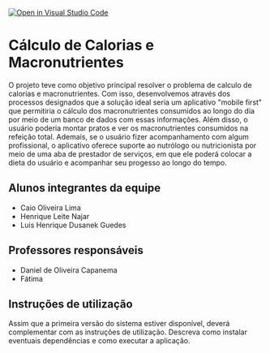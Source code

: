 [![Open in Visual Studio Code](https://classroom.github.com/assets/open-in-vscode-c66648af7eb3fe8bc4f294546bfd86ef473780cde1dea487d3c4ff354943c9ae.svg)](https://classroom.github.com/online_ide?assignment_repo_id=7738877&assignment_repo_type=AssignmentRepo)
# Cálculo de Calorias e Macronutrientes
O projeto teve como objetivo principal resolver o problema de calculo de calorias e macronutrientes. Com isso, desenvolvemos através dos processos designados que a solução ideal seria um aplicativo "mobile first" que permitiria o cálculo dos macronutrientes consumidos ao longo do dia por meio de um banco de dados com essas informações. Além disso, o usuário poderia montar pratos e ver os macronutrientes consumidos na refeição total. Ademais, se o usuário fizer acompanhamento com algum profissional, o aplicativo oferece suporte ao nutrólogo ou nutricionista por meio de uma aba de prestador de serviços, em que ele poderá colocar a dieta do usuário e acompanhar seu progesso ao longo do tempo.

## Alunos integrantes da equipe

* Caio Oliveira Lima
* Henrique Leite Najar
* Luis Henrique Dusanek Guedes

## Professores responsáveis

* Daniel de Oliveira Capanema
* Fátima

## Instruções de utilização

Assim que a primeira versão do sistema estiver disponível, deverá complementar com as instruções de utilização. Descreva como instalar eventuais dependências e como executar a aplicação.
